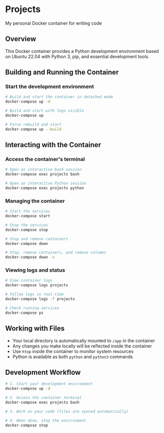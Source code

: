 # Projects
My personal Docker container for writing code

## Overview
This Docker container provides a Python development environment based on Ubuntu 22.04 with Python 3, pip, and essential development tools.

## Building and Running the Container

### Start the development environment
```bash
# Build and start the container in detached mode
docker-compose up -d

# Build and start with logs visible
docker-compose up

# Force rebuild and start
docker-compose up --build
```

## Interacting with the Container

### Access the container's terminal
```bash
# Open an interactive bash session
docker-compose exec projects bash

# Open an interactive Python session
docker-compose exec projects python
```

### Managing the container
```bash
# Start the services
docker-compose start

# Stop the services
docker-compose stop

# Stop and remove containers
docker-compose down

# Stop, remove containers, and remove volumes
docker-compose down -v
```

### Viewing logs and status
```bash
# View container logs
docker-compose logs projects

# Follow logs in real-time
docker-compose logs -f projects

# Check running services
docker-compose ps
```

## Working with Files
- Your local directory is automatically mounted to `/app` in the container
- Any changes you make locally will be reflected inside the container
- Use `htop` inside the container to monitor system resources
- Python is available as both `python` and `python3` commands

## Development Workflow
```bash
# 1. Start your development environment
docker-compose up -d

# 2. Access the container terminal
docker-compose exec projects bash

# 3. Work on your code (files are synced automatically)

# 4. When done, stop the environment
docker-compose stop
``` 
